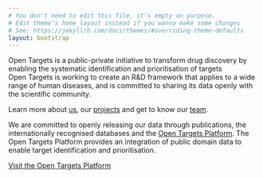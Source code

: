 ```yaml
---
# You don't need to edit this file, it's empty on purpose.
# Edit theme's home layout instead if you wanna make some changes
# See: https://jekyllrb.com/docs/themes/#overriding-theme-defaults
layout: bootstrap
---
```

<div class="hero">
    <div class="">
        Open Targets is a public-private initiative to transform drug discovery by enabling the systematic identification and prioritisation of targets
    </div>
</div>

<!-- Open Targets is a public-private initiative to generate evidence on the validity of therapeutic targets based on genome-scale experiments and analysis. -->Open Targets is working to create an R&D framework that applies to a wide range of human diseases, and is committed to sharing its data openly with the scientific community.

<!-- Learn [more about our projects](overview), learn more about our [projects](projects) and get to know [our team](people). -->

Learn more about [us](overview), our [projects](projects) and get to know our [team](people).

We are committed to openly releasing our data through publications, the internationally recognised databases and the [Open Targets Platform](https://www.targetvalidation.org). The Open Targets Platform provides an integration of public domain data to enable target identification and prioritisation.

<a class="button-small blue_normal" href="https://www.targetvalidation.org">Visit the Open Targets Platform</a>


